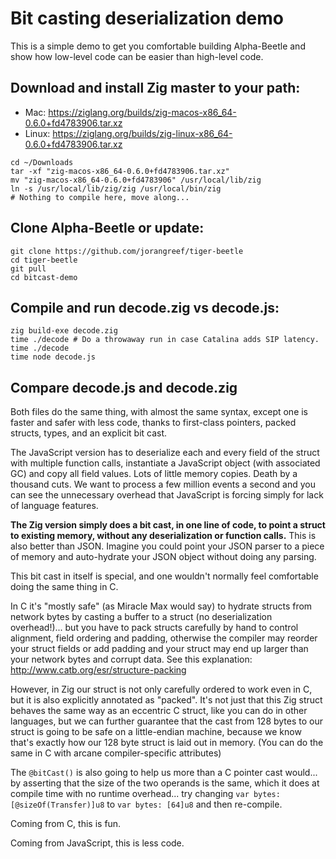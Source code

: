 # Bit casting deserialization demo

This is a simple demo to get you comfortable building Alpha-Beetle and show how
low-level code can be easier than high-level code.

## Download and install Zig master to your path:

* Mac: https://ziglang.org/builds/zig-macos-x86_64-0.6.0+fd4783906.tar.xz
* Linux: https://ziglang.org/builds/zig-linux-x86_64-0.6.0+fd4783906.tar.xz

```
cd ~/Downloads
tar -xf "zig-macos-x86_64-0.6.0+fd4783906.tar.xz"
mv "zig-macos-x86_64-0.6.0+fd4783906" /usr/local/lib/zig
ln -s /usr/local/lib/zig/zig /usr/local/bin/zig
# Nothing to compile here, move along...
```

## Clone Alpha-Beetle or update:

```
git clone https://github.com/jorangreef/tiger-beetle
cd tiger-beetle
git pull
cd bitcast-demo
```

## Compile and run decode.zig vs decode.js:

```
zig build-exe decode.zig
time ./decode # Do a throwaway run in case Catalina adds SIP latency.
time ./decode
time node decode.js
```

## Compare decode.js and decode.zig

Both files do the same thing, with almost the same syntax, except one is faster
and safer with less code, thanks to first-class pointers, packed structs, types,
and an explicit bit cast.

The JavaScript version has to deserialize each and every field of the struct
with multiple function calls, instantiate a JavaScript object (with associated
GC) and copy all field values. Lots of little memory copies. Death by a thousand
cuts. We want to process a few million events a second and you can see the
unnecessary overhead that JavaScript is forcing simply for lack of language
features.

**The Zig version simply does a bit cast, in one line of code, to point a struct
to existing memory, without any deserialization or function calls.** This is
also better than JSON. Imagine you could point your JSON parser to a piece of
memory and auto-hydrate your JSON object without doing any parsing.

This bit cast in itself is special, and one wouldn't normally feel comfortable
doing the same thing in C.

In C it's "mostly safe" (as Miracle Max would say) to hydrate structs from
network bytes by casting a buffer to a struct (no deserialization overhead!)...
but you have to pack structs carefully by hand to control alignment, field
ordering and padding, otherwise the compiler may reorder your struct fields or
add padding and your struct may end up larger than your network bytes and
corrupt data. See this explanation: http://www.catb.org/esr/structure-packing

However, in Zig our struct is not only carefully ordered to work even in C, but
it is also explicitly annotated as "packed". It's not just that this Zig
struct behaves the same way as an eccentric C struct, like you can do in other
languages, but we can further guarantee that the cast from 128 bytes to our
struct is going to be safe on a little-endian machine, because we know that's
exactly how our 128 byte struct is laid out in memory. (You can do the same in C
with arcane compiler-specific attributes)

The `@bitCast()` is also going to help us more than a C pointer cast would... by
asserting that the size of the two operands is the same, which it does at
compile time with no runtime overhead... try changing
`var bytes: [@sizeOf(Transfer)]u8` to `var bytes: [64]u8` and then re-compile.

Coming from C, this is fun.

Coming from JavaScript, this is less code.
